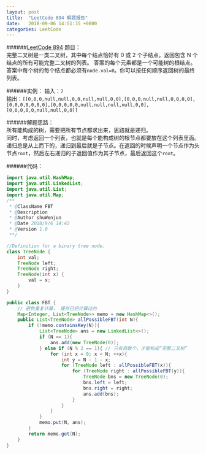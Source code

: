 ```yaml
---
layout: post
title:  "LeetCode 894 解题报告"
date:   2018-09-06 14:51:35 +0800
categories: LeetCode
---
```

######[LeetCode 894] 题目：  
完整二叉树是一类二叉树，其中每个结点恰好有 0 或 2 个子结点。返回包含 N 个结点的所有可能完整二叉树的列表。 
答案的每个元素都是一个可能树的根结点。答案中每个树的每个结点都必须有`node.val=0`。你可以按任何顺序返回树的最终列表。  

######实例：
输入：`7`  
输出：`[[0,0,0,null,null,0,0,null,null,0,0],[0,0,0,null,null,0,0,0,0],[0,0,0,0,0,0,0],[0,0,0,0,0,null,null,null,null,0,0],[0,0,0,0,0,null,null,0,0]]`

######解题思路：  
所有能构成的树，需要把所有节点都求出来，思路就是递归。  
同时，考虑返回一个列表，也就是每个能构成树的根节点都要放在这个列表里面。  
递归总是从上而下的，递归到最后就是子节点。在返回的时候声明一个节点作为头节点`root`，然后左右递归的子返回值作为其子节点，最后返回这个`root`。  

######代码：  
```java
import java.util.HashMap;
import java.util.LinkedList;
import java.util.List;
import java.util.Map;
/**
 * @ClassName FBT
 * @Description
 * @Author shuWenjun
 * @Date 2018/9/6 14:42
 * @Version 1.0
 **/

//Definition for a binary tree node.
class TreeNode {
    int val;
    TreeNode left;
    TreeNode right;
    TreeNode(int x) {
        val = x;
    }
}

public class FBT {
    // 避免重复计算， 缓存已经计算过的
    Map<Integer, List<TreeNode>> memo = new HashMap<>();
    public List<TreeNode> allPossibleFBT(int N){
        if (!memo.containsKey(N)){
            List<TreeNode> ans = new LinkedList<>();
            if (N == 1){
                ans.add(new TreeNode(0));
            } else if (N % 2 == 1){ // 只有奇数个，才能构成“完整二叉树”
                for (int x = 0; x < N; ++x){
                    int y = N - 1 - x;
                    for (TreeNode left : allPossibleFBT(x)){
                        for (TreeNode right : allPossibleFBT(y)){
                            TreeNode bns = new TreeNode(0);
                            bns.left = left;
                            bns.right = right;
                            ans.add(bns);
                        }
                    }
                }
            }
            memo.put(N, ans);
        }
        return memo.get(N);
    }
}

```

[LeetCode 894]: https://leetcode.com/problems/all-possible-full-binary-trees/description

